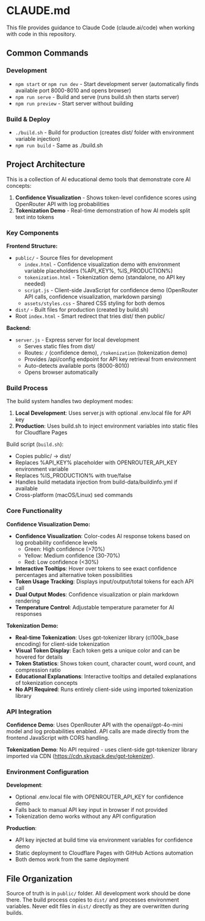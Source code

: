 # CLAUDE.md

This file provides guidance to Claude Code (claude.ai/code) when working with code in this repository.

## Common Commands

### Development
- `npm start` or `npm run dev` - Start development server (automatically finds available port 8000-8010 and opens browser)
- `npm run serve` - Build and serve (runs build.sh then starts server)
- `npm run preview` - Start server without building

### Build & Deploy
- `./build.sh` - Build for production (creates dist/ folder with environment variable injection)
- `npm run build` - Same as ./build.sh

## Project Architecture

This is a collection of AI educational demo tools that demonstrate core AI concepts:

1. **Confidence Visualization** - Shows token-level confidence scores using OpenRouter API with log probabilities
2. **Tokenization Demo** - Real-time demonstration of how AI models split text into tokens

### Key Components

**Frontend Structure:**
- `public/` - Source files for development
  - `index.html` - Confidence visualization demo with environment variable placeholders (%API_KEY%, %IS_PRODUCTION%)
  - `tokenization.html` - Tokenization demo (standalone, no API key needed)
  - `script.js` - Client-side JavaScript for confidence demo (OpenRouter API calls, confidence visualization, markdown parsing)
  - `assets/styles.css` - Shared CSS styling for both demos
- `dist/` - Built files for production (created by build.sh)
- Root `index.html` - Smart redirect that tries dist/ then public/

**Backend:**
- `server.js` - Express server for local development
  - Serves static files from dist/
  - Routes: `/` (confidence demo), `/tokenization` (tokenization demo)
  - Provides /api/config endpoint for API key retrieval from environment
  - Auto-detects available ports (8000-8010)
  - Opens browser automatically

### Build Process

The build system handles two deployment modes:

1. **Local Development**: Uses server.js with optional .env.local file for API key
2. **Production**: Uses build.sh to inject environment variables into static files for Cloudflare Pages

Build script (`build.sh`):
- Copies public/ → dist/
- Replaces %API_KEY% placeholder with OPENROUTER_API_KEY environment variable
- Replaces %IS_PRODUCTION% with true/false
- Handles build metadata injection from build-data/buildinfo.yml if available
- Cross-platform (macOS/Linux) sed commands

### Core Functionality

**Confidence Visualization Demo:**
- **Confidence Visualization**: Color-codes AI response tokens based on log probability confidence levels
  - Green: High confidence (>70%)
  - Yellow: Medium confidence (30-70%) 
  - Red: Low confidence (<30%)
- **Interactive Tooltips**: Hover over tokens to see exact confidence percentages and alternative token possibilities
- **Token Usage Tracking**: Displays input/output/total tokens for each API call
- **Dual Output Modes**: Confidence visualization or plain markdown rendering
- **Temperature Control**: Adjustable temperature parameter for AI responses

**Tokenization Demo:**
- **Real-time Tokenization**: Uses gpt-tokenizer library (cl100k_base encoding) for client-side tokenization
- **Visual Token Display**: Each token gets a unique color and can be hovered for details
- **Token Statistics**: Shows token count, character count, word count, and compression ratio
- **Educational Explanations**: Interactive tooltips and detailed explanations of tokenization concepts
- **No API Required**: Runs entirely client-side using imported tokenization library

### API Integration

**Confidence Demo**: Uses OpenRouter API with the openai/gpt-4o-mini model and log probabilities enabled. API calls are made directly from the frontend JavaScript with CORS handling.

**Tokenization Demo**: No API required - uses client-side gpt-tokenizer library imported via CDN (https://cdn.skypack.dev/gpt-tokenizer).

### Environment Configuration

**Development**: 
- Optional .env.local file with OPENROUTER_API_KEY for confidence demo
- Falls back to manual API key input in browser if not provided
- Tokenization demo works without any API configuration

**Production**: 
- API key injected at build time via environment variables for confidence demo
- Static deployment to Cloudflare Pages with GitHub Actions automation
- Both demos work from the same deployment

## File Organization

Source of truth is in `public/` folder. All development work should be done there. The build process copies to `dist/` and processes environment variables. Never edit files in `dist/` directly as they are overwritten during builds.